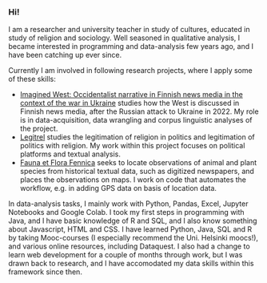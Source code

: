 ### Hi!

I am a researcher and university teacher in study of cultures, educated in study of religion and sociology. Well seasoned in qualitative analysis, I became interested in programming and data-analysis few years ago, and I have been catching up ever since. 

Currently I am involved in following research projects, where I apply some of these skills:
- [Imagined West: Occidentalist narrative in Finnish news media in the context of the war in Ukraine](https://www.tuni.fi/en/research/imagined-west) studies how the West is discussed in Finnish news media, after the Russian attack to Ukraine in 2022. My role is in data-acquisition, data wrangling and corpus linguistic analyses of the project.
- [Legitrel](https://www.helsinki.fi/en/researchgroups/religion-politics-and-legitimation) studies the legitimation of religion in politics and legitimation of politics with religion. My work within this project focuses on political platforms and textual analysis.
- [Fauna et Flora Fennica](https://sites.utu.fi/faffe/en/) seeks to locate observations of animal and plant species from historical textual data, such as digitized newspapers, and places the observations on maps. I work on code that automates the workflow, e.g. in adding GPS data on basis of location data.

In data-analysis tasks, I mainly work with Python, Pandas, Excel, Jupyter Notebooks and Google Colab. I took my first steps in programming with Java, and I have basic knowledge of R and SQL, and I also know something about Javascript, HTML and CSS. I have learned Python, Java, SQL and R by taking Mooc-courses (I especially recommend the Uni. Helsinki moocs!), and various online resources, including Dataquest. I also had a change to learn web development for a couple of months through work, but I was drawn back to research, and I have accomodated my data skills within this framework since then.



<!--
**jerekyyro/jerekyyro** is a ✨ _special_ ✨ repository because its `README.md` (this file) appears on your GitHub profile.

Here are some ideas to get you started:

- 🔭 I’m currently working on ...
- 🌱 I’m currently learning ...
- 👯 I’m looking to collaborate on ...
- 🤔 I’m looking for help with ...
- 💬 Ask me about ...
- 📫 How to reach me: ...
- 😄 Pronouns: ...
- ⚡ Fun fact: ...
-->
